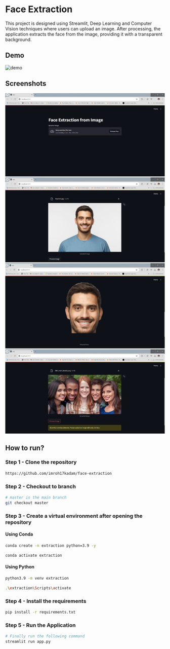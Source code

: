# Face Extraction

This project is designed using Streamlit, Deep Learning and Computer Vision techniques where users can upload an image. After processing, the application extracts the face from the image, providing it with a transparent background.

## Demo

![demo](https://github.com/user-attachments/assets/545e983e-a73f-46d0-b047-1a4aeec163c9)

## Screenshots

![App Screenshot](images/screenshots/1.png)
![App Screenshot](images/screenshots/2.png)
![App Screenshot](images/screenshots/3.png)
![App Screenshot](images/screenshots/4.png)

## How to run?

### Step 1 - Clone the repository

```bash
https://github.com/imroh17kadam/face-extraction
```

### Step 2 - Checkout to branch
```bash
# master is the main branch
git checkout master
```

### Step 3 - Create a virtual environment after opening the repository

#### Using Conda

```bash
conda create -n extraction python=3.9 -y
```

```bash
conda activate extraction
```

#### Using Python

```bash
python3.9 -m venv extraction
```

```bash
.\extraction\Scripts\activate
```

### Step 4 - Install the requirements
```bash
pip install -r requirements.txt
```

### Step 5 - Run the Application
```bash
# Finally run the following command
streamlit run app.py
```